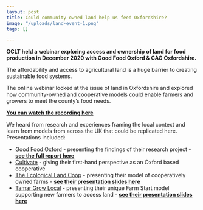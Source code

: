 ```yaml
---
layout: post
title: Could community-owned land help us feed Oxfordshire?
image: "/uploads/land-event-1.png"
tags: []

---
```

**OCLT held a webinar exploring access and ownership of land for food production in December 2020 with Good Food Oxford & CAG Oxfordshire.**

The affordability and access to agricultural land is a huge barrier to creating sustainable food systems.

The online webinar looked at the issue of land in Oxfordshire and explored how community-owned and cooperative models could enable farmers and growers to meet the county’s food needs.

[**You can watch the recording here**](https://www.facebook.com/oxfordshireclt/posts/3822652324453639)

We heard from research and experiences framing the local context and learn from models from across the UK that could be replicated here. Presentations included:

* [Good Food Oxford](https://goodfoodoxford.org/) - presenting the findings of their research project - [**see the full report here**](/uploads/improving-access-to-land-for-food-production.pdf)
* [Cultivate](https://cultivateoxford.org/) - giving their first-hand perspective as an Oxford based cooperative
* [The Ecological Land Coop](https://ecologicalland.coop/) - presenting their model of cooperatively owned farms - [**see their presentation slides here**](/uploads/ecological-land-coop-presentation.pdf)
* [Tamar Grow Local](https://tamargrowlocal.org/) - presenting their unique Farm Start model supporting new farmers to access land - [**see their presentation slides here**](/uploads/tamar-grow-local-presentation.pdf)